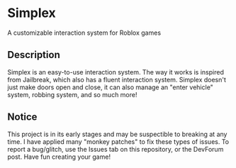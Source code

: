 # Simplex
A customizable interaction system for Roblox games

## Description

Simplex is an easy-to-use interaction system. The way it works is inspired from Jailbreak, which also has a fluent interaction system. Simplex doesn't just make doors open and close, it can also manage an "enter vehicle" system, robbing system, and so much more!

## Notice

This project is in its early stages and may be suspectible to breaking at any time. I have applied many "monkey patches" to fix these types of issues. To report a bug/glitch, use the Issues tab on this repository, or the DevForum post. Have fun creating your game!
